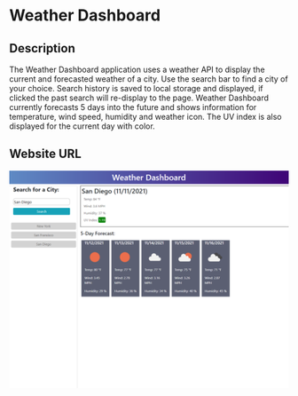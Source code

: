 # Weather Dashboard

## Description
The Weather Dashboard application uses a weather API to display the current and forecasted weather of a city. Use the search bar to find a city of your choice. Search history is saved to local storage and displayed, if clicked the past search will re-display to the page. Weather Dashboard currently forecasts 5 days into the future and shows information for temperature, wind speed, humidity and weather icon. The UV index is also displayed for the current day with color.

## Website URL


![](assets/images/screenshot.PNG) 